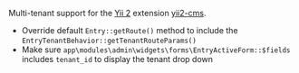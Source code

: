 Multi-tenant support for the [Yii 2](http://www.yiiframework.com/)
extension [yii2-cms](https://github.com/davidhirtz/yii2-cms/).

- Override default `Entry::getRoute()` method to include the `EntryTenantBehavior::getTenantRouteParams()`
- Make sure `app\modules\admin\widgets\forms\EntryActiveForm::$fields` includes `tenant_id` to display the tenant drop
  down

